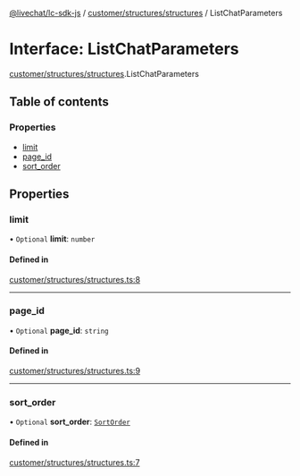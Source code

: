 [@livechat/lc-sdk-js](../README.md) / [customer/structures/structures](../modules/customer_structures_structures.md) / ListChatParameters

# Interface: ListChatParameters

[customer/structures/structures](../modules/customer_structures_structures.md).ListChatParameters

## Table of contents

### Properties

- [limit](customer_structures_structures.ListChatParameters.md#limit)
- [page\_id](customer_structures_structures.ListChatParameters.md#page_id)
- [sort\_order](customer_structures_structures.ListChatParameters.md#sort_order)

## Properties

### limit

• `Optional` **limit**: `number`

#### Defined in

[customer/structures/structures.ts:8](https://github.com/livechat/lc-sdk-js/blob/8462be9/src/customer/structures/structures.ts#L8)

___

### page\_id

• `Optional` **page\_id**: `string`

#### Defined in

[customer/structures/structures.ts:9](https://github.com/livechat/lc-sdk-js/blob/8462be9/src/customer/structures/structures.ts#L9)

___

### sort\_order

• `Optional` **sort\_order**: [`SortOrder`](../enums/customer_structures_structures.SortOrder.md)

#### Defined in

[customer/structures/structures.ts:7](https://github.com/livechat/lc-sdk-js/blob/8462be9/src/customer/structures/structures.ts#L7)
